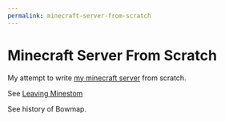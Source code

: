 ```yaml
---
permalink: minecraft-server-from-scratch
---
```

# Minecraft Server From Scratch

My attempt to write [my minecraft server](Bowmap.md) from scratch.

See [Leaving Minestom](leaving-minestom.md)

See history of Bowmap.
